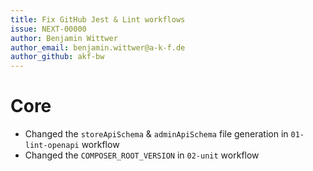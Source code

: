 ```yaml
---
title: Fix GitHub Jest & Lint workflows
issue: NEXT-00000
author: Benjamin Wittwer
author_email: benjamin.wittwer@a-k-f.de
author_github: akf-bw
---
```

# Core
* Changed the `storeApiSchema` & `adminApiSchema` file generation in `01-lint-openapi` workflow
* Changed the `COMPOSER_ROOT_VERSION` in `02-unit` workflow
